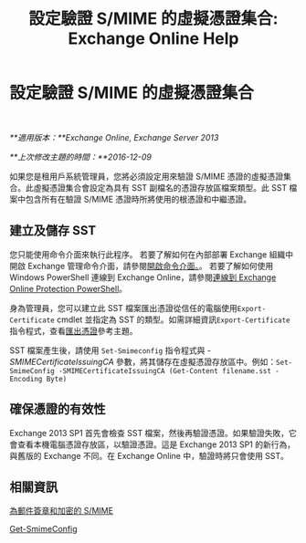 ﻿---
title: '設定驗證 S/MIME 的虛擬憑證集合: Exchange Online Help'
TOCTitle: 設定驗證 S/MIME 的虛擬憑證集合
ms:assetid: 04a616e6-197c-490c-ae8c-c8d5f0f0b3dd
ms:mtpsurl: https://technet.microsoft.com/zh-tw/library/Dn626155(v=EXCHG.150)
ms:contentKeyID: 61212766
ms.date: 05/23/2018
mtps_version: v=EXCHG.150
ms.translationtype: MT
---

# 設定驗證 S/MIME 的虛擬憑證集合

 

_**適用版本：**Exchange Online, Exchange Server 2013_

_**上次修改主題的時間：**2016-12-09_

如果您是租用戶系統管理員，您將必須設定用來驗證 S/MIME 憑證的虛擬憑證集合。此虛擬憑證集合會設定為具有 SST 副檔名的憑證存放區檔案類型。此 SST 檔案中包含所有在驗證 S/MIME 憑證時所將使用的根憑證和中繼憑證。

## 建立及儲存 SST

您只能使用命令介面來執行此程序。 若要了解如何在內部部署 Exchange 組織中開啟 Exchange 管理命令介面，請參閱[開啟命令介面。](https://technet.microsoft.com/zh-tw/library/dd638134\(v=exchg.150\))。 若要了解如何使用 Windows PowerShell 連線到 Exchange Online，請參閱[連線到 Exchange Online Protection PowerShell](https://go.microsoft.com/fwlink/p/?linkid=396554)。

身為管理員，您可以建立此 SST 檔案匯出憑證從信任的電腦使用`Export-Certificate` cmdlet 並指定為 SST 的類型。如需詳細資訊`Export-Certificate`指令程式，查看[匯出憑證](https://technet.microsoft.com/en-us/library/hh848628.aspx)參考主題。

SST 檔案產生後，請使用 `Set-Smimeconfig` 指令程式與 *-SMIMECertificateIssuingCA* 參數，將其儲存在虛擬憑證存放區中。例如：`Set-SmimeConfig -SMIMECertificateIssuingCA (Get-Content filename.sst -Encoding Byte)`

## 確保憑證的有效性

Exchange 2013 SP1 首先會檢查 SST 檔案，然後再驗證憑證。如果驗證失敗，它會查看本機電腦憑證存放區，以驗證憑證。這是 Exchange 2013 SP1 的新行為，與舊版的 Exchange 不同。在 Exchange Online 中，驗證時將只會使用 SST。

## 相關資訊

[為郵件簽章和加密的 S/MIME](s-mime-for-message-signing-and-encryption-exchange-2013-help.md)

[Get-SmimeConfig](https://technet.microsoft.com/zh-tw/library/dn554257\(v=exchg.150\))

